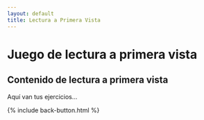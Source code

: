 ```yaml
---
layout: default
title: Lectura a Primera Vista
---
```


# Juego de lectura a primera vista  <!-- Espacio después del # -->

## Contenido de lectura a primera vista

Aquí van tus ejercicios...

{% include back-button.html %}
